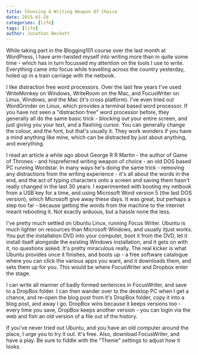 ```yaml
---
title: Choosing A Writing Weapon Of Choice
date: 2015-01-28
categories: [life]
tags: [life]
author: Jonathan Beckett
---
```


While taking part in the Blogging101 course over the last month at WordPress, I have arm-twisted myself into writing more than in quite some time - which has in turn focussed my attention on the tools I use to write. Everything came into focus while travelling across the country yesterday, holed up in a train carriage with the netbook.

I like distraction free word processors. Over the last few years I've used WriteMonkey on Windows, WriteRoom on the Mac, and FocusWriter on Linux, Windows, and the Mac (it's cross platform). I've even tried out WordGrinder on Linux, which provides a terminal based word processor. If you have not seen a "distraction free" word processor before, they generally all do the same basic trick - blocking out your entire screen, and just giving you your text, and a flashing cursor. You can generally change the colour, and the font, but that's usually it. They work wonders if you have a mind anything like mine, which can be distracted by just about anything, and everything.

I read an article a while ago about George R R Martin - the author of Game of Thrones - and hispreferred writing weapon of choice - an old DOS based PC running Wordstar. In many ways he's doing the same trick - removing any distractions from the writing experience - it's all about the words in the end, and the act of typing characters onto a screen and saving them hasn't really changed in the last 30 years. I experimented with booting my netbook from a USB key for a time, and using Microsoft Word version 5 (the last DOS version), which Microsoft give away these days. It was great, but perhaps a step too far - because getting the words from the machine to the internet meant rebooting it. Not exactly arduous, but a hassle none the less.

I've pretty much settled on Ubuntu Linux, running Focus Writer. Ubuntu is much lighter on resources than Microsoft Windows, and usually itjust works. You put the installation DVD into your computer, boot it from the DVD, let it install itself alongside the existing Windows installation, and it gets on with it, no questions asked. It's pretty miraculous really. The real kicker is what Ubuntu provides once it finishes, and boots up - a free software catalogue where you can click the various apps you want, and it downloads them, and sets them up for you. This would be where FocusWriter and Dropbox enter the stage.

I can write all manner of badly formed sentences in FocusWriter, and save to a DropBox folder. I can then wander over to the desktop PC when I get a chance, and re-open the blog post from it's DropBox folder, copy it into a blog post, and away I go. DropBox wins because it keeps versions too - every time you save, DropBox keeps another version - you can login via the web and fish an old version of a file out of the history.

If you've never tried out Ubuntu, and you have an old computer around the place, I urge you to try it out. It's free. Also, download FocusWriter, and have a play. Be sure to fiddle with the "Theme" settings to adjust how it looks.